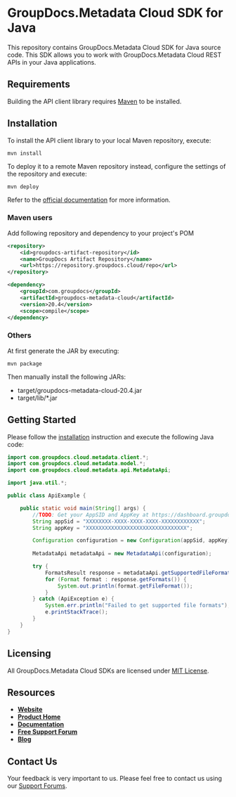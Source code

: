 # GroupDocs.Metadata Cloud SDK for Java
This repository contains GroupDocs.Metadata Cloud SDK for Java source code. This SDK allows you to work with GroupDocs.Metadata Cloud REST APIs in your Java applications.

## Requirements

Building the API client library requires [Maven](https://maven.apache.org/) to be installed.

## Installation

To install the API client library to your local Maven repository, execute:

```shell
mvn install
```

To deploy it to a remote Maven repository instead, configure the settings of the repository and execute:

```shell
mvn deploy
```

Refer to the [official documentation](https://maven.apache.org/plugins/maven-deploy-plugin/usage.html) for more information.

### Maven users

Add following repository and dependency to your project's POM

```xml
<repository>
    <id>groupdocs-artifact-repository</id>
    <name>GroupDocs Artifact Repository</name>
    <url>https://repository.groupdocs.cloud/repo</url>
</repository>
```

```xml
<dependency>
    <groupId>com.groupdocs</groupId>
    <artifactId>groupdocs-metadata-cloud</artifactId>
    <version>20.4</version>
    <scope>compile</scope>
</dependency>
```

### Others

At first generate the JAR by executing:

    mvn package

Then manually install the following JARs:

* target/groupdocs-metadata-cloud-20.4.jar
* target/lib/*.jar

## Getting Started

Please follow the [installation](#installation) instruction and execute the following Java code:

```java
import com.groupdocs.cloud.metadata.client.*;
import com.groupdocs.cloud.metadata.model.*;
import com.groupdocs.cloud.metadata.api.MetadataApi;

import java.util.*;

public class ApiExample {

    public static void main(String[] args) {
        //TODO: Get your AppSID and AppKey at https://dashboard.groupdocs.cloud (free registration is required).
        String appSid = "XXXXXXXX-XXXX-XXXX-XXXX-XXXXXXXXXXXX";
        String appKey = "XXXXXXXXXXXXXXXXXXXXXXXXXXXXXXXX";

        Configuration configuration = new Configuration(appSid, appKey);
        
        MetadataApi metadataApi = new MetadataApi(configuration);

        try {
            FormatsResult response = metadataApi.getSupportedFileFormats();
            for (Format format : response.getFormats()) {
                System.out.println(format.getFileFormat());
            }
        } catch (ApiException e) {
            System.err.println("Failed to get supported file formats");
            e.printStackTrace();
        }
    }
}
```

## Licensing
All GroupDocs.Metadata Cloud SDKs are licensed under [MIT License](LICENSE).

## Resources
+ [**Website**](https://www.groupdocs.cloud)
+ [**Product Home**](https://products.groupdocs.cloud/metadata)
+ [**Documentation**](https://docs.groupdocs.cloud/display/metadatacloud/Home)
+ [**Free Support Forum**](https://forum.groupdocs.cloud/c/metadata)
+ [**Blog**](https://blog.groupdocs.cloud/category/metadata)

## Contact Us
Your feedback is very important to us. Please feel free to contact us using our [Support Forums](https://forum.groupdocs.cloud/c/metadata).
